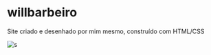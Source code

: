# willbarbeiro
Site criado e desenhado por mim mesmo, construído com HTML/CSS 




![s](https://user-images.githubusercontent.com/119333308/208276237-09ecd733-bc17-478a-9b38-0cf7734b62e3.PNG)
